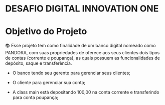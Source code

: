 # DESAFIO DIGITAL INNOVATION ONE


# Objetivo do Projeto

📚
Esse projeto tem como finalidade de um banco digital nomeado como PANDORA, com suas propriedades de oferece aos seus clientes dois tipos de contas (corrente e poupança), as quais possuem as funcionalidades de depósito, saque e transferência.

- O banco tendo seu gerente para gerenciar seus clientes;

- O cliente para gerenciar sua conta;

- A class main está depositando 100,00 na conta corrente e transferindo para conta poupança;

